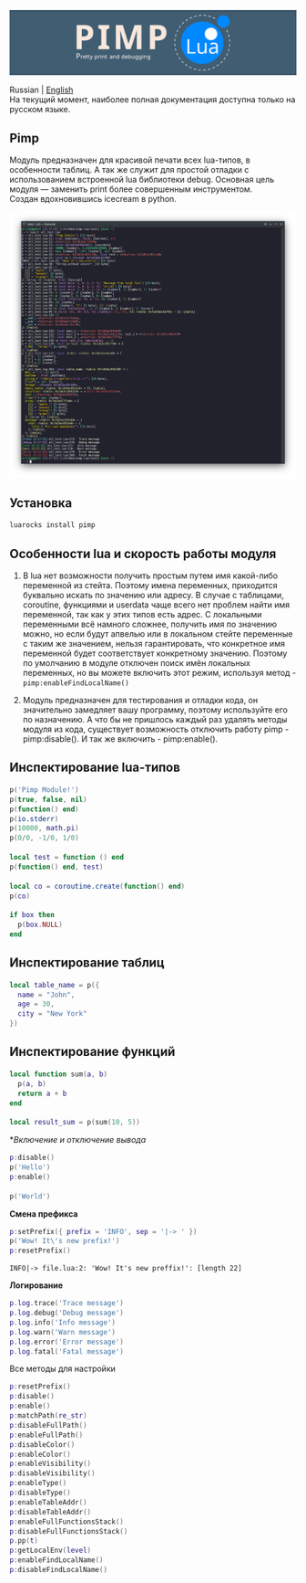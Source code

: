 ![Screenshot](https://github.com/uriid1/pimp-lua/blob/main/screenshots/pimp_logo.png)

Russian | [English](README_EN.md)</br>
На текущий момент, наиболее полная документация доступна только на русском языке.

## Pimp
Модуль предназначен для красивой печати всех lua-типов, в особенности таблиц. А так же служит для простой отладки с использованием встроенной lua библиотеки debug.
Основная цель модуля — заменить print более совершенным инструментом.</br>
Создан вдохновившись icecream в python.

![Screenshot](https://github.com/uriid1/pimp-lua/blob/main/screenshots/screenshot.png)

## Установка
```bash
luarocks install pimp
```

## Особенности lua и скорость работы модуля
1. В lua нет возможности получить простым путем имя какой-либо переменной из стейта.
Поэтому имена переменных, приходится буквально искать по значению или адресу.
В случае с таблицами, coroutine, функциями и userdata чаще всего нет проблем найти имя переменной, так как у этих типов есть адрес. С локальными переменными всё намного сложнее, получить имя по значению можно, но если будут апвелью или в локальном стейте переменные с таким же значением, нельзя гарантировать, что конкретное имя переменной будет соответствует конкретному значению. Поэтому по умолчанию в модуле отключен поиск имён локальных переменных, но вы можете включить этот режим, используя метод - `pimp:enableFindLocalName()`

2. Модуль предназначен для тестирования и отладки кода, он значительно замедляет вашу программу, поэтому используйте его по назначению. А что бы не пришлось каждый раз удалять методы модуля из кода, существует возможность отключить работу pimp - pimp:disable(). И так же включить - pimp:enable().

## Инспектирование lua-типов
```lua
p('Pimp Module!')
p(true, false, nil)
p(function() end)
p(io.stderr)
p(10000, math.pi)
p(0/0, -1/0, 1/0)

local test = function () end
p(function() end, test)

local co = coroutine.create(function() end)
p(co)

if box then
  p(box.NULL)
end
```

## Инспектирование таблиц
```lua
local table_name = p({
  name = "John",
  age = 30,
  city = "New York"
})
```

## Инспектирование функций
```lua
local function sum(a, b)
  p(a, b)
  return a + b
end

local result_sum = p(sum(10, 5))
```

**Включение и отключение вывода*
```lua
p:disable()
p('Hello')
p:enable()

p('World')
```

**Смена префикса**
```lua
p:setPrefix({ prefix = 'INFO', sep = '|-> ' })
p('Wow! It\'s new prefix!')
p:resetPrefix()
```
```
INFO|-> file.lua:2: 'Wow! It's new preffix!': [length 22]
```

**Логирование**
```lua
p.log.trace('Trace message')
p.log.debug('Debug message')
p.log.info('Info message')
p.log.warn('Warn message')
p.log.error('Error message')
p.log.fatal('Fatal message')
```

Все методы для настройки </br>
```lua
p:resetPrefix()
p:disable()
p:enable()
p:matchPath(re_str)
p:disableFullPath()
p:enableFullPath()
p:disableColor()
p:enableColor()
p:enableVisibility()
p:disableVisibility()
p:enableType()
p:disableType()
p:enableTableAddr()
p:disableTableAddr()
p:enableFullFunctionsStack()
p:disableFullFunctionsStack()
p.pp(t)
p:getLocalEnv(level)
p:enableFindLocalName()
p:disableFindLocalName()
```
